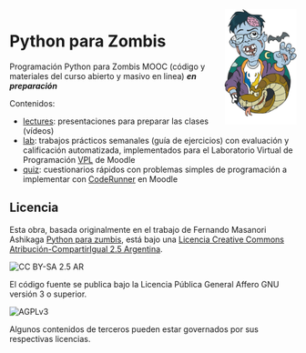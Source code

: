 <img src="lectures/img/TWP05_001.jpeg" width="25%" height="25%" align="right">

# Python para Zombis

Programación Python para Zombis MOOC (código y materiales del curso abierto y masivo en linea) ***en preparación***

Contenidos:

 * [lectures](lectures): presentaciones para preparar las clases (vídeos)
 * [lab](lab): trabajos prácticos semanales (guía de ejercicios) con evaluación y calificación automatizada, implementados para el Laboratorio Virtual de Programación [VPL](http://vpl.dis.ulpgc.es/) de Moodle
 * [quiz](quiz): cuestionarios rápidos con problemas simples de programación a implementar con [CodeRunner](http://coderunner.org.nz/) en Moodle

## Licencia

Esta obra, basada originalmente en el trabajo de Fernando Masanori Ashikaga
[Python para zumbis](http://pycursos.com/python-para-zumbis/), está bajo una 
[Licencia Creative Commons Atribución-CompartirIgual 2.5 Argentina](http://creativecommons.org/licenses/by-sa/2.5/ar/).

![CC BY-SA 2.5 AR](https://i.creativecommons.org/l/by-sa/2.5/ar/88x31.png)

El código fuente se publica bajo la Licencia Pública General Affero GNU versión 3 o superior.

![AGPLv3](http://www.gnu.org/graphics/agplv3-155x51.png)

Algunos contenidos de terceros pueden estar governados por sus respectivas licencias.
